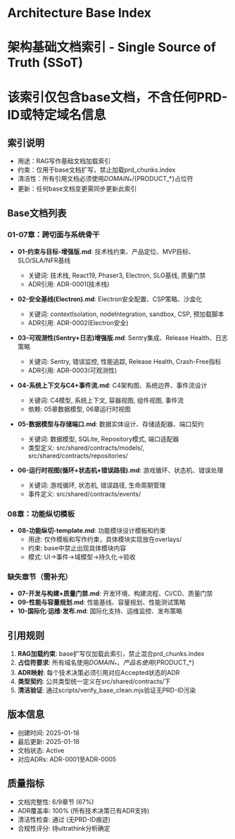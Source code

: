 # Architecture Base Index
# 架构基础文档索引 - Single Source of Truth (SSoT)
# 该索引仅包含base文档，不含任何PRD-ID或特定域名信息

## 索引说明
- 用途：RAG写作基础文档加载索引
- 约束：仅用于base文档扩写，禁止加载prd_chunks.index
- 清洁性：所有引用文档必须使用${DOMAIN_*}/${PRODUCT_*}占位符
- 更新：任何base文档变更需同步更新此索引

## Base文档列表

### 01-07章：跨切面与系统骨干
- **01-约束与目标-增强版.md**: 技术栈约束、产品定位、MVP目标、SLO/SLA/NFR基线
  - 关键词: 技术栈, React19, Phaser3, Electron, SLO基线, 质量门禁
  - ADR引用: ADR-0001(技术栈)
  
- **02-安全基线(Electron).md**: Electron安全配置、CSP策略、沙盒化
  - 关键词: contextIsolation, nodeIntegration, sandbox, CSP, 预加载脚本
  - ADR引用: ADR-0002(Electron安全)
  
- **03-可观测性(Sentry+日志)增强版.md**: Sentry集成、Release Health、日志策略
  - 关键词: Sentry, 错误监控, 性能追踪, Release Health, Crash-Free指标
  - ADR引用: ADR-0003(可观测性)
  
- **04-系统上下文与C4+事件流.md**: C4架构图、系统边界、事件流设计
  - 关键词: C4模型, 系统上下文, 容器视图, 组件视图, 事件流
  - 依赖: 05章数据模型, 06章运行时视图
  
- **05-数据模型与存储端口.md**: 数据实体设计、存储适配器、端口契约
  - 关键词: 数据模型, SQLite, Repository模式, 端口适配器
  - 类型定义: src/shared/contracts/models/, src/shared/contracts/repositories/
  
- **06-运行时视图(循环+状态机+错误路径).md**: 游戏循环、状态机、错误处理
  - 关键词: 游戏循环, 状态机, 错误路径, 生命周期管理
  - 事件定义: src/shared/contracts/events/

### 08章：功能纵切模板
- **08-功能纵切-template.md**: 功能模块设计模板和约束
  - 用途: 仅作模板和写作约束，具体模块实现放在overlays/
  - 约束: base中禁止出现具体模块内容
  - 模式: UI→事件→域模型→持久化→验收

### 缺失章节（需补充）
- **07-开发与构建+质量门禁.md**: 开发环境、构建流程、CI/CD、质量门禁
- **09-性能与容量规划.md**: 性能基线、容量规划、性能测试策略  
- **10-国际化·运维·发布.md**: 国际化支持、运维监控、发布策略

## 引用规则
1. **RAG加载约束**: base扩写仅加载此索引，禁止混合prd_chunks.index
2. **占位符要求**: 所有域名使用${DOMAIN_*}，产品名使用${PRODUCT_*}
3. **ADR映射**: 每个技术决策必须引用对应Accepted状态的ADR
4. **类型契约**: 公共类型统一定义在src/shared/contracts/下
5. **清洁验证**: 通过scripts/verify_base_clean.mjs验证无PRD-ID污染

## 版本信息
- 创建时间: 2025-01-18
- 最后更新: 2025-01-18  
- 文档状态: Active
- 对应ADRs: ADR-0001至ADR-0005

## 质量指标
- 文档完整性: 6/9章节 (67%)
- ADR覆盖率: 100% (所有技术决策已有ADR支持)
- 清洁性检查: 通过 (无PRD-ID痕迹)
- 合规性评分: 待ultrathink分析确定